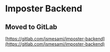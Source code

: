 # Imposter Backend

## Moved to GitLab

[https://gitlab.com/jsmesami/imposter-backend](https://gitlab.com/jsmesami/imposter-backend)

